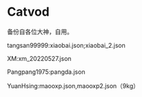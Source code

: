 # Catvod
备份自各位大神，自用。

tangsan99999:xiaobai.json;xiaobai_2.json

XM:xm_20220527.json

Pangpang1975:pangda.json

YuanHsing:maooxp.json,maooxp2.json（9kg）
